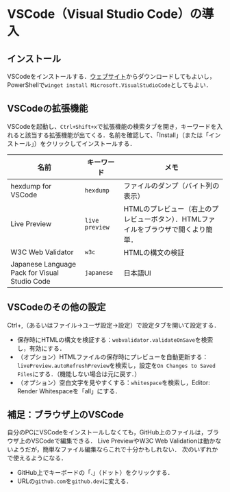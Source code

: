# VSCode（Visual Studio Code）の導入

## インストール

VSCodeをインストールする．[ウェブサイト](https://code.visualstudio.com)からダウンロードしてもよいし，PowerShellで`winget install Microsoft.VisualStudioCode`としてもよい．

## VSCodeの拡張機能

VSCodeを起動し、`Ctrl+Shift+x`で拡張機能の検索タブを開き，キーワードを入れると該当する拡張機能が出てくる．名前を確認して、「Install」（または「インストール」）をクリックしてインストールする．

名前|キーワード|メモ
---|---|---
hexdump for VSCode|`hexdump`|ファイルのダンプ（バイト列の表示）
Live Preview|`live preview`|HTMLのプレビュー（右上のプレビューボタン）．HTMLファイルをブラウザで開くより簡単．
W3C Web Validator|`w3c`|HTMLの構文の検証
Japanese Language Pack for Visual Studio Code|`japanese`|日本語UI

## VSCodeのその他の設定

Ctrl+,（あるいはファイル→ユーザ設定→設定）で設定タブを開いて設定する．

- 保存時にHTMLの構文を検証する：`webvalidator.validateOnSave`を検索し，有効にする．
- （オプション）HTMLファイルの保存時にプレビューを自動更新する：`livePreview.autoRefreshPreview`を検索し，設定を`On Changes to Saved Files`にする．（機能しない場合は元に戻す．）
- （オプション）空白文字を見やすくする：`whitespace`を検索し，Editor: Render Whitespaceを「all」にする．

## 補足：ブラウザ上のVSCode

自分のPCにVSCodeをインストールしなくても，GitHub上のファイルは，ブラウザ上のVSCodeで編集できる．
Live PreviewやW3C Web Validationは動かないようだが，簡単なファイル編集ならこれで十分かもしれない．
次のいずれかで使えるようになる．

- GitHub上でキーボードの「.」（ドット）をクリックする．
- URLの`github.com`を`github.dev`に変える．
